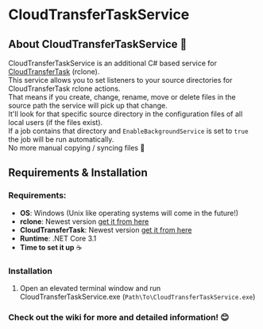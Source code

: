 # CloudTransferTaskService
## About CloudTransferTaskService 🎉
CloudTransferTaskService is an additional C# based service for [CloudTransferTask](https://github.com/xRoXaSx/CloudTransferTask) (rclone).   
This service allows you to set listeners to your source directories for CloudTransferTask rclone actions.  
That means if you create, change, rename, move or delete files in the source path the service will pick up that change.  
It'll look for that specific source directory in the configuration files of all local users (if the files exist).  
If a job contains that directory and `EnableBackgroundService` is set to `true` the job will be run automatically.  
No more manual copying / syncing files 🎉

## Requirements & Installation
### Requirements:
- **OS**: Windows (Unix like operating systems will come in the future!)
- **rclone**: Newest version [get it from here](https://rclone.org/)
- **CloudTransferTask**: Newest version [get it from here](https://github.com/xRoXaSx/CloudTransferTask)
- **Runtime**: .NET Core 3.1
- **Time to set it up** ☕

### Installation
1. Open an elevated terminal window and run CloudTransferTaskService.exe (`Path\To\CloudTransferTaskService.exe`)

### Check out the wiki for more and detailed information! 😊
